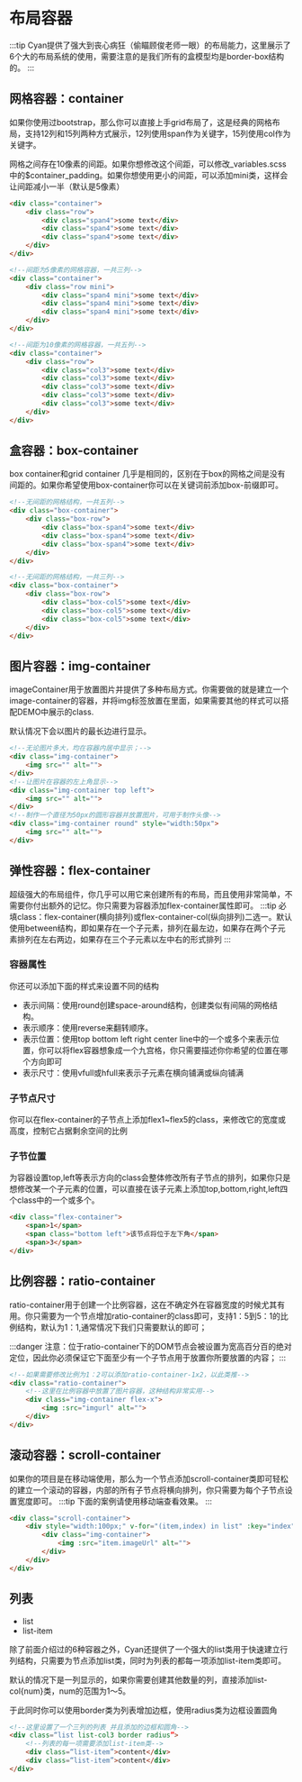 # 布局容器
:::tip
Cyan提供了强大到丧心病狂（偷瞄顾俊老师一眼）的布局能力，这里展示了6个大的布局系统的使用，需要注意的是我们所有的盒模型均是border-box结构的。
:::
## 网格容器：container
如果你使用过bootstrap，那么你可以直接上手grid布局了，这是经典的网格布局，支持12列和15列两种方式展示，12列使用span作为关键字，15列使用col作为关键字。

网格之间存在10像素的间距。如果你想修改这个间距，可以修改_variables.scss中的$container_padding。如果你想使用更小的间距，可以添加mini类，这样会让间距减小一半（默认是5像素）
```html
<div class="container">
    <div class="row">
        <div class="span4">some text</div>
        <div class="span4">some text</div>
        <div class="span4">some text</div>
    </div>
</div>
```
```html
<!--间距为5像素的网格容器，一共三列-->
<div class="container">
    <div class="row mini">
        <div class="span4 mini">some text</div>
        <div class="span4 mini">some text</div>
        <div class="span4 mini">some text</div>
    </div>
</div>
```
```html
<!--间距为10像素的网格容器，一共五列-->
<div class="container">
    <div class="row">
        <div class="col3">some text</div>
        <div class="col3">some text</div>
        <div class="col3">some text</div>
        <div class="col3">some text</div>
        <div class="col3">some text</div>
    </div>
</div>
```

## 盒容器：box-container
box container和grid container 几乎是相同的，区别在于box的网格之间是没有间距的。如果你希望使用box-container你可以在关键词前添加box-前缀即可。
```html
<!--无间距的网格结构，一共五列-->
<div class="box-container">
    <div class="box-row">
        <div class="box-span4">some text</div>
        <div class="box-span4">some text</div>
        <div class="box-span4">some text</div>
    </div>
</div>
```
```html
<!--无间距的网格结构，一共三列-->
<div class="box-container">
    <div class="box-row">
        <div class="box-col5">some text</div>
        <div class="box-col5">some text</div>
        <div class="box-col5">some text</div>
    </div>
</div>
```
## 图片容器：img-container
imageContainer用于放置图片并提供了多种布局方式。你需要做的就是建立一个image-container的容器，并将img标签放置在里面，如果需要其他的样式可以搭配DEMO中展示的class.

默认情况下会以图片的最长边进行显示。
<Cyan-ImgContainer></Cyan-ImgContainer>
```html
<!--无论图片多大，均在容器内居中显示；-->
<div class="img-container">
    <img src="" alt="">
</div>
<!--让图片在容器的左上角显示-->
<div class="img-container top left">
    <img src="" alt="">
</div>
<!--制作一个直径为50px的圆形容器并放置图片，可用于制作头像-->
<div class="img-container round" style="width:50px">
    <img src="" alt="">
</div>
```

## 弹性容器：flex-container
超级强大的布局组件，你几乎可以用它来创建所有的布局，而且使用非常简单，不需要你付出额外的记忆。你只需要为容器添加flex-container属性即可。
:::tip
必填class：flex-container(横向排列)或flex-container-col(纵向排列)二选一。默认使用between结构，即如果存在一个子元素，排列在最左边，如果存在两个子元素排列在左右两边，如果存在三个子元素以左中右的形式排列
:::
### 容器属性
你还可以添加下面的样式来设置不同的结构
* 表示间隔：使用round创建space-around结构，创建类似有间隔的网格结构。
* 表示顺序：使用reverse来翻转顺序。
* 表示位置：使用top bottom left right center line中的一个或多个来表示位置，你可以将flex容器想象成一个九宫格，你只需要描述你你希望的位置在哪个方向即可
* 表示尺寸：使用vfull或hfull来表示子元素在横向铺满或纵向铺满
<Cyan-FlexContainer></Cyan-FlexContainer>
### 子节点尺寸
你可以在flex-container的子节点上添加flex1~flex5的class，来修改它的宽度或高度，控制它占据剩余空间的比例

### 子节位置
为容器设置top,left等表示方向的class会整体修改所有子节点的排列，如果你只是想修改某一个子元素的位置，可以直接在该子元素上添加top,bottom,right,left四个class中的一个或多个。
```html
<div class="flex-container">
    <span>1</span>
    <span class="bottom left">该节点将位于左下角</span>
    <span>3</span>
</div>
```

## 比例容器：ratio-container
ratio-container用于创建一个比例容器，这在不确定外在容器宽度的时候尤其有用。你只需要为一个节点增加ratio-container的class即可，支持1：5到5：1的比例结构，默认为1：1,通常情况下我们只需要默认的即可；

:::danger
注意：位于ratio-container下的DOM节点会被设置为宽高百分百的绝对定位，因此你必须保证它下面至少有一个子节点用于放置你所要放置的内容；
:::

<Cyan-RatioContainer></Cyan-RatioContainer>
```html
<!--如果需要修改比例为1：2可以添加ratio-container-1x2，以此类推-->
<div class="ratio-container">
    <!--这里在比例容器中放置了图片容器，这种结构非常实用-->
    <div class="img-container flex-x">
        <img :src="imgurl" alt="">
    </div>
</div>
```
## 滚动容器：scroll-container
如果你的项目是在移动端使用，那么为一个节点添加scroll-container类即可轻松的建立一个滚动的容器，内部的所有子节点将横向排列，你只需要为每个子节点设置宽度即可。
:::tip
下面的案例请使用移动端查看效果。
:::
<Cyan-ScrollContainer></Cyan-ScrollContainer>
```html
<div class="scroll-container">
    <div style="width:100px;" v-for="(item,index) in list" :key="index">
        <div class="img-container">
            <img :src="item.imageUrl" alt="">
        </div>
    </div>
</div>
```
## 列表
* list
* list-item

除了前面介绍过的6种容器之外，Cyan还提供了一个强大的list类用于快速建立行列结构，只需要为节点添加list类，同时为列表的都每一项添加list-item类即可。

默认的情况下是一列显示的，如果你需要创建其他数量的列，直接添加list-col{num}类，num的范围为1～5。

于此同时你可以使用border类为列表增加边框，使用radius类为边框设置圆角


```html
<!--这里设置了一个三列的列表 并且添加的边框和圆角-->
<div class=“list list-col3 border radius”>
	<!--列表的每一项需要添加list-item类-->
	<div class=“list-item”>content</div>
	<div class=“list-item”>content</div>
</div>
```
<Cyan-List></Cyan-List>